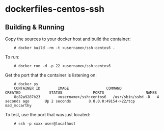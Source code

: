 dockerfiles-centos-ssh
======
Building & Running
------
Copy the sources to your docker host and build the container:

		# docker build -rm -t <username>/ssh:centos6 .
To run:

		# docker run -d -p 22 <username>/ssh:centos6
Get the port that the container is listening on:

		# docker ps
		CONTAINER ID        IMAGE                 COMMAND             CREATED             STATUS              PORTS                   NAMES
		8c82a9287b23        <username>/ssh:centos6   /usr/sbin/sshd -D   4 seconds ago       Up 2 seconds        0.0.0.0:49154->22/tcp   mad_mccarthy        
To test, use the port that was just located:

		# ssh -p xxxx user@localhost

